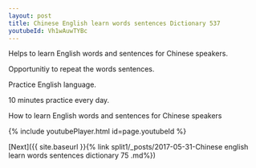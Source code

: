 ```yaml
---
layout: post
title: Chinese English learn words sentences Dictionary 537 
youtubeId: Vh1wAuwTYBc
---
```

 
 
Helps to learn English words and sentences for Chinese speakers.

Opportunitiy to repeat the words sentences. 

Practice English language. 
 
10 minutes practice every day. 
 
How to learn English words and sentences for Chinese speakers 
 
{% include youtubePlayer.html id=page.youtubeId %}
 
 
[Next]({{ site.baseurl }}{% link  split1/_posts/2017-05-31-Chinese english learn words sentences dictionary 75 .md%})
 
